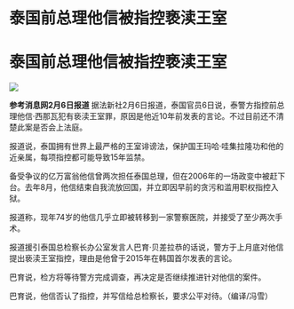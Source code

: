 # 泰国前总理他信被指控亵渎王室

# 泰国前总理他信被指控亵渎王室

![](https://inews.gtimg.com/om_bt/OzAScQgzpjavQrUNkdEOXEh3z01v9QnInaFg121KCeYI0AA/1000)

**参考消息网2月6日报道**
据法新社2月6日报道，泰国官员6日说，泰警方指控前总理他信·西那瓦犯有亵渎王室罪，原因是他近10年前发表的言论。不过目前还不清楚此案是否会上法庭。

报道说，泰国拥有世界上最严格的王室诽谤法，保护国王玛哈·哇集拉隆功和他的近亲属，每项指控都可能导致15年监禁。

备受争议的亿万富翁他信曾两次担任泰国总理，但在2006年的一场政变中被赶下台。去年8月，他信结束自我流放回国，并立即因早前的贪污和滥用职权指控入狱。

报道称，现年74岁的他信几乎立即被转移到一家警察医院，并接受了至少两次手术。

报道援引泰国总检察长办公室发言人巴育·贝差拉恭的话说，警方于上月底对他信提出亵渎王室指控，理由是他曾于2015年在韩国首尔发表的言论。

巴育说，检方将等待警方完成调查，再决定是否继续推进针对他信的案件。

巴育说，他信否认了指控，并写信给总检察长，要求公平对待。（编译/冯雪）

